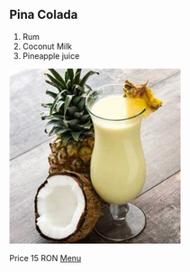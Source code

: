 ##	Pina Colada
1.	Rum
2.	Coconut Milk	
3.	Pineapple juice 

![alt text](../images/pina-colada.jpg)

Price 15 RON
[Menu](menu.md)
